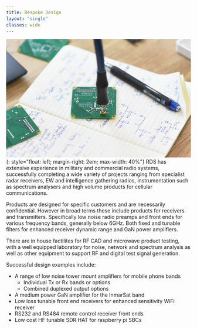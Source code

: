 ```yaml
---
title: Bespoke Design
layout: "single"
classes: wide
---
```

![Image description](/assets/images/Design.png){: style="float: left; margin-right: 2em; max-width: 40%"}
 RDS has extensive experience in military and commercial radio systems, successfully 
completing a wide variety of projects ranging from specialist radar receivers, 
EW and intelligence gathering radios, instrumentation such as spectrum analysers and 
high volume products for cellular communications. 


Products are designed for specific customers and are necessarily 
confidential.  However in broad terms these include products for receivers 
and transmitters. Specifically low noise radio preamps and front ends 
for various frequency bands, generally below 6GHz. Both fixed and 
tunable filters for enhanced receiver dynamic range  and GaN power amplifiers.


There are in house factilites for RF CAD and microwave  product testing, 
with a  well equipped laboratory for noise, network and spectrum analysis 
as well as other equipment to support RF and digital test signal generation.

Successful design examples include:
 * A range of low noise tower mount amplifiers for mobile phone bands
   * Individual Tx or Rx bands or options
   * Combined duplexed output options
 * A medium power GaN amplifier for the InmarSat band
 * Low loss tunable front end receivers for enhanced sensitivity WiFi receiver
 * RS232 and RS484 remote control receiver front ends
 * Low cost HF tunable SDR HAT for raspberry pi SBCs
